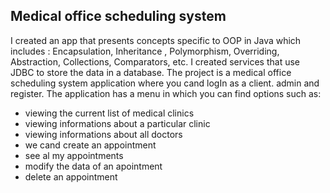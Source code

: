 Medical office scheduling system
---

I created an app that presents concepts specific to OOP in Java which includes : Encapsulation, Inheritance , Polymorphism, Overriding, Abstraction, Collections, Comparators, etc. I created services that use JDBC to store the data in a database. The project is a medical office scheduling system application where you cand logIn as a client. admin and register. The application has a menu in which you can find options such as: 
* viewing the current list of medical clinics 
* viewing informations about a particular clinic 
* viewing informations about all doctors 
* we cand create an appointment 
* see al my appointments
* modify the data of an apointment 
* delete an appointment
